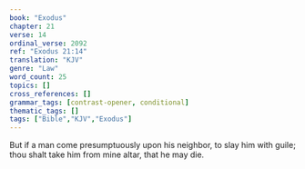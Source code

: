 ```yaml
---
book: "Exodus"
chapter: 21
verse: 14
ordinal_verse: 2092
ref: "Exodus 21:14"
translation: "KJV"
genre: "Law"
word_count: 25
topics: []
cross_references: []
grammar_tags: [contrast-opener, conditional]
thematic_tags: []
tags: ["Bible","KJV","Exodus"]
---
```

But if a man come presumptuously upon his neighbor, to slay him with guile; thou shalt take him from mine altar, that he may die.
